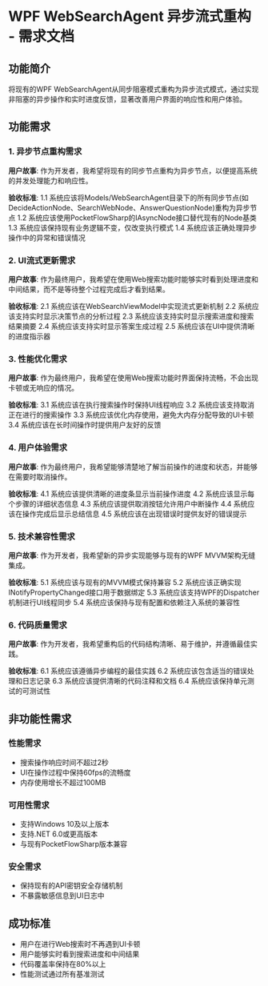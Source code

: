 # WPF WebSearchAgent 异步流式重构 - 需求文档

## 功能简介
将现有的WPF WebSearchAgent从同步阻塞模式重构为异步流式模式，通过实现非阻塞的异步操作和实时进度反馈，显著改善用户界面的响应性和用户体验。

## 功能需求

### 1. 异步节点重构需求
**用户故事**: 作为开发者，我希望将现有的同步节点重构为异步节点，以便提高系统的并发处理能力和响应性。

**验收标准**:
1.1 系统应该将Models/WebSearchAgent目录下的所有同步节点(如DecideActionNode、SearchWebNode、AnswerQuestionNode)重构为异步节点
1.2 系统应该使用PocketFlowSharp的IAsyncNode接口替代现有的Node基类
1.3 系统应该保持现有业务逻辑不变，仅改变执行模式
1.4 系统应该正确处理异步操作中的异常和错误情况

### 2. UI流式更新需求
**用户故事**: 作为最终用户，我希望在使用Web搜索功能时能够实时看到处理进度和中间结果，而不是等待整个过程完成后才看到结果。

**验收标准**:
2.1 系统应该在WebSearchViewModel中实现流式更新机制
2.2 系统应该支持实时显示决策节点的分析过程
2.3 系统应该支持实时显示搜索进度和搜索结果摘要
2.4 系统应该支持实时显示答案生成过程
2.5 系统应该在UI中提供清晰的进度指示器

### 3. 性能优化需求
**用户故事**: 作为最终用户，我希望在使用Web搜索功能时界面保持流畅，不会出现卡顿或无响应的情况。

**验收标准**:
3.1 系统应该在执行搜索操作时保持UI线程响应
3.2 系统应该支持取消正在进行的搜索操作
3.3 系统应该优化内存使用，避免大内存分配导致的UI卡顿
3.4 系统应该在长时间操作时提供用户友好的反馈

### 4. 用户体验需求
**用户故事**: 作为最终用户，我希望能够清楚地了解当前操作的进度和状态，并能够在需要时取消操作。

**验收标准**:
4.1 系统应该提供清晰的进度条显示当前操作进度
4.2 系统应该显示每个步骤的详细状态信息
4.3 系统应该提供取消按钮允许用户中断操作
4.4 系统应该在操作完成后显示总结信息
4.5 系统应该在出现错误时提供友好的错误提示

### 5. 技术兼容性需求
**用户故事**: 作为开发者，我希望新的异步实现能够与现有的WPF MVVM架构无缝集成。

**验收标准**:
5.1 系统应该与现有的MVVM模式保持兼容
5.2 系统应该正确实现INotifyPropertyChanged接口用于数据绑定
5.3 系统应该支持WPF的Dispatcher机制进行UI线程同步
5.4 系统应该保持与现有配置和依赖注入系统的兼容性

### 6. 代码质量需求
**用户故事**: 作为开发者，我希望重构后的代码结构清晰、易于维护，并遵循最佳实践。

**验收标准**:
6.1 系统应该遵循异步编程的最佳实践
6.2 系统应该包含适当的错误处理和日志记录
6.3 系统应该提供清晰的代码注释和文档
6.4 系统应该保持单元测试的可测试性

## 非功能性需求

### 性能需求
- 搜索操作响应时间不超过2秒
- UI在操作过程中保持60fps的流畅度
- 内存使用增长不超过100MB

### 可用性需求
- 支持Windows 10及以上版本
- 支持.NET 6.0或更高版本
- 与现有PocketFlowSharp版本兼容

### 安全需求
- 保持现有的API密钥安全存储机制
- 不暴露敏感信息到UI日志中

## 成功标准
- 用户在进行Web搜索时不再遇到UI卡顿
- 用户能够实时看到搜索进度和中间结果
- 代码覆盖率保持在80%以上
- 性能测试通过所有基准测试